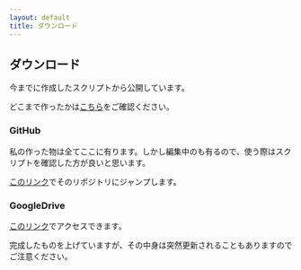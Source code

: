 ```yaml
---
layout: default
title: ダウンロード
---
```


## ダウンロード

今までに作成したスクリプトから公開しています。

どこまで作ったかは[こちら](./about "About Me")をご確認ください。

### GitHub

私の作った物は全てここに有ります。しかし編集中のも有るので、使う際はスクリプトを確認した方が良いと思います。

[このリンク](http://github.com/rpgp1/tool "RPGP1/Tool")でそのリポジトリにジャンプします。

### GoogleDrive

[このリンク](https://drive.google.com/folderview?id=0BwVRCae9HsBBZmx4OU1KNy1MUnc&usp=sharing "GoogleDriveにジャンプ")でアクセスできます。

完成したものを上げていますが、その中身は突然更新されることもありますのでご注意ください。
